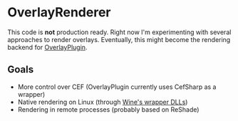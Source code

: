 # OverlayRenderer

This code is **not** production ready. Right now I'm experimenting with several approaches to render overlays.
Eventually, this might become the rendering backend for [OverlayPlugin](https://github.com/ngld/OverlayPlugin).

## Goals

* More control over CEF (OverlayPlugin currently uses CefSharp as a wrapper)
* Native rendering on Linux (through [Wine's wrapper DLLs](https://wiki.winehq.org/Winelib_User%27s_Guide#Building_Winelib_DLLs))
* Rendering in remote processes (probably based on ReShade)
